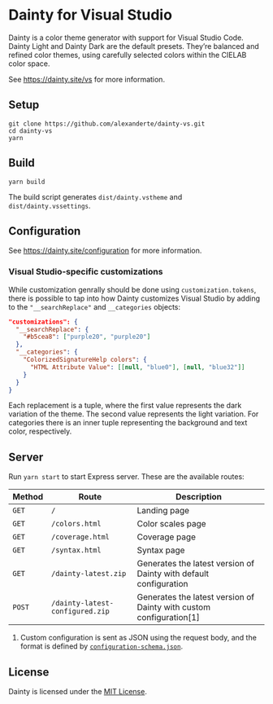 # Dainty for Visual Studio

Dainty is a color theme generator with support for Visual Studio Code. Dainty Light and Dainty Dark are the default presets. They’re balanced and refined color themes, using carefully selected colors within the CIELAB color space.

See https://dainty.site/vs for more information.

## Setup

    git clone https://github.com/alexanderte/dainty-vs.git
    cd dainty-vs
    yarn

## Build

    yarn build

The build script generates `dist/dainty.vstheme` and `dist/dainty.vssettings`.

## Configuration

See https://dainty.site/configuration for more information.

### Visual Studio-specific customizations

While customization genrally should be done using `customization.tokens`, there is possible to tap into how Dainty customizes Visual Studio by adding to the `"__searchReplace"` and `__categories` objects:

```json
"customizations": {
  "__searchReplace": {
    "#b5cea8": ["purple20", "purple20"]
  },
  "__categories": {
    "ColorizedSignatureHelp colors": {
      "HTML Attribute Value": [[null, "blue0"], [null, "blue32"]]
    }
  }
}
```

Each replacement is a tuple, where the first value represents the dark variation of the theme. The second value represents the light variation. For categories there is an inner tuple representing the background and text color, respectively.

## Server

Run `yarn start` to start Express server. These are the available routes:

| Method | Route                           | Description                                                         |
| ------ | ------------------------------- | ------------------------------------------------------------------- |
| `GET`  | `/`                             | Landing page                                                        |
| `GET`  | `/colors.html`                  | Color scales page                                                   |
| `GET`  | `/coverage.html`                | Coverage page                                                       |
| `GET`  | `/syntax.html`                  | Syntax page                                                         |
| `GET`  | `/dainty-latest.zip`            | Generates the latest version of Dainty with default configuration   |
| `POST` | `/dainty-latest-configured.zip` | Generates the latest version of Dainty with custom configuration[1] |

1. Custom configuration is sent as JSON using the request body, and the format is defined by [`configuration-schema.json`](https://github.com/alexanderte/dainty-vs/blob/master/configuration-schema.json).

## License

Dainty is licensed under the [MIT License](https://github.com/alexanderte/dainty-vs/blob/master/license.md).
